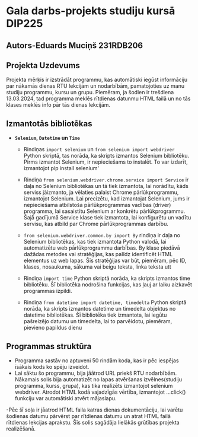 # Gala darbs-projekts studiju kursā DIP225
## Autors-Eduards Muciņš 231RDB206
## Projekta Uzdevums
Projekta mērķis ir izstrādāt programmu, kas automātiski iegūst informāciju par nākamās dienas RTU lekcijām un nodarbībām, pamatojoties uz manu studiju programmu, kursu un grupu. Piemēram, ja šodien ir trešdiena 13.03.2024, tad programma meklēs rītdienas datunmu HTML failā un no tās klases meklēs info pār tās dienas lekcijām.

## Izmantotās bibliotēkas
- **`Selenium`, `Datetime` un `Time`**
  - Rindiņas `import selenium` un `from selenium import webdriver` Python skriptā, tas norāda, ka skripts izmantos Selenium bibliotēku. Pirms izmantot Selenium, ir nepieciešams to instalēt. To var izdarīt, izmantojot pip install selenium'
    
  - Rindiņa `from selenium.webdriver.chrome.service import Service` ir daļa no Selenium bibliotēkas un tā tiek izmantota, lai norādītu, kāds serviss jāizmanto, ja vēlaties palaist Chrome pārlūkprogrammu, izmantojot Selenium. Lai precizētu, kad izmantojat Selenium, jums ir nepieciešama atbilstoša pārlūkprogrammas vadības (driver) programma, lai sasaistītu Selenium ar konkrētu pārlūkprogrammu. Šajā gadījumā Service klase tiek izmantota, lai konfigurētu un vadītu servisu, kas atbild par Chrome pārlūkprogrammas darbību.
    
  - `from selenium.webdriver.common.by import By` rindiņa ir daļa no Selenium bibliotēkas, kas tiek izmantota Python valodā, lai automatizētu web pārlūkprogrammu darbības. By klase piedāvā dažādas metodes vai stratēģijas, kas palīdz identificēt HTML elementus uz web lapas. Šīs stratēģijas var būt, piemēram, pēc ID, klases, nosaukuma, sākuma vai beigu teksta, linka teksta utt
    
  - Rindiņa `import time` Python skriptā norāda, ka skripts izmantos time bibliotēku. Šī bibliotēka nodrošina funkcijas, kas ļauj ar laiku aizkavēt programmas izpildi.
    
  - Rindiņa `from datetime import datetime, timedelta` Python skriptā norāda, ka skripts izmantos datetime un timedelta objektus no datetime bibliotēkas. Šī bibliotēka tiek izmantota, lai iegūtu pašreizējo datumu un timedelta, lai to parvēidotu, piemēram, pievieno papildus dienu

## Programmas struktūra
- Programma sastāv no aptuveni 50 rindām koda, kas ir pēc iespējas īsākais kods ko spēju izveidot.
- Lai sāktu šo programmu, bija jāātrod URL priekš RTU nodarbībām. Nākamais solis bija automatizēt no lapas atvēršanas izvēlnes(studiju programma, kurss, grupa), kas tika realizēts izmantojot selenium webdriver. Atrodot HTML kodā vajadzīgās vērtība, izmantojot ...click() funkciju var automātiski atvērt mājaslapu.

-Pēc šī soļa ir jāatrod HTML faila katras dienas dokumentāciju, lai varētu šodienas datumu pārvērst par rītdienas datumu un atrat HTML failā rītdienas lekcijas aprakstu. Šīs solis sagādāja lielākās grūtības projekta realizēšanā. 
